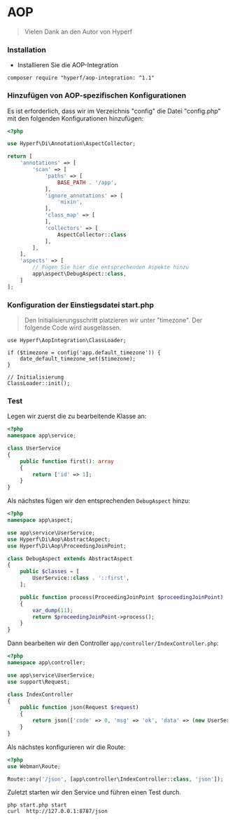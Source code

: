 # AOP

> Vielen Dank an den Autor von Hyperf

### Installation

- Installieren Sie die AOP-Integration

```shell
composer require "hyperf/aop-integration: ^1.1"
```

### Hinzufügen von AOP-spezifischen Konfigurationen

Es ist erforderlich, dass wir im Verzeichnis "config" die Datei "config.php" mit den folgenden Konfigurationen hinzufügen:

```php
<?php

use Hyperf\Di\Annotation\AspectCollector;

return [
    'annotations' => [
        'scan' => [
            'paths' => [
                BASE_PATH . '/app',
            ],
            'ignore_annotations' => [
                'mixin',
            ],
            'class_map' => [
            ],
            'collectors' => [
                AspectCollector::class
            ],
        ],
    ],
    'aspects' => [
        // Fügen Sie hier die entsprechenden Aspekte hinzu
        app\aspect\DebugAspect::class,
    ]
];

```

### Konfiguration der Einstiegsdatei start.php

> Den Initialisierungsschritt platzieren wir unter "timezone". Der folgende Code wird ausgelassen.

```
use Hyperf\AopIntegration\ClassLoader;

if ($timezone = config('app.default_timezone')) {
    date_default_timezone_set($timezone);
}

// Initialisierung
ClassLoader::init();
```

### Test

Legen wir zuerst die zu bearbeitende Klasse an:

```php
<?php
namespace app\service;

class UserService
{
    public function first(): array
    {
        return ['id' => 1];
    }
}
```

Als nächstes fügen wir den entsprechenden `DebugAspect` hinzu:

```php
<?php
namespace app\aspect;

use app\service\UserService;
use Hyperf\Di\Aop\AbstractAspect;
use Hyperf\Di\Aop\ProceedingJoinPoint;

class DebugAspect extends AbstractAspect
{
    public $classes = [
        UserService::class . '::first',
    ];

    public function process(ProceedingJoinPoint $proceedingJoinPoint)
    {
        var_dump(11);
        return $proceedingJoinPoint->process();
    }
}
```

Dann bearbeiten wir den Controller `app/controller/IndexController.php`:

```php
<?php
namespace app\controller;

use app\service\UserService;
use support\Request;

class IndexController
{
    public function json(Request $request)
    {
        return json(['code' => 0, 'msg' => 'ok', 'data' => (new UserService())->first()]);
    }
}
```

Als nächstes konfigurieren wir die Route:

```php
<?php
use Webman\Route;

Route::any('/json', [app\controller\IndexController::class, 'json']);
```

Zuletzt starten wir den Service und führen einen Test durch.

```shell
php start.php start
curl  http://127.0.0.1:8787/json
```
